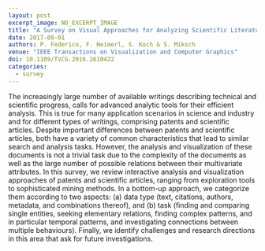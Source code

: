```yaml
---
layout: post
excerpt_image: NO_EXCERPT_IMAGE
title: "A Survey on Visual Approaches for Analyzing Scientific Literature and Patents"
date: 2017-09-01
authors: P. Federico, F. Heimerl, S. Koch & S. Miksch
venue: "IEEE Transactions on Visualization and Computer Graphics"
doi: 10.1109/TVCG.2016.2610422
categories:
  - survey
---
```

The increasingly large number of available writings describing technical and scientific progress, calls for advanced analytic tools for their efficient analysis. This is true for many application scenarios in science and industry and for different types of writings, comprising patents and scientific articles. Despite important differences between patents and scientific articles, both have a variety of common characteristics that lead to similar search and analysis tasks. However, the analysis and visualization of these documents is not a trivial task due to the complexity of the documents as well as the large number of possible relations between their multivariate attributes. In this survey, we review interactive analysis and visualization approaches of patents and scientific articles, ranging from exploration tools to sophisticated mining methods. In a bottom-up approach, we categorize them according to two aspects: (a) data type (text, citations, authors, metadata, and combinations thereof), and (b) task (finding and comparing single entities, seeking elementary relations, finding complex patterns, and in particular temporal patterns, and investigating connections between multiple behaviours). Finally, we identify challenges and research directions in this area that ask for future investigations.
